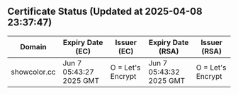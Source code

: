 ## Certificate Status (Updated at 2025-04-08 23:37:47)
| Domain | Expiry Date (EC) | Issuer (EC) | Expiry Date (RSA) | Issuer (RSA) |
|--------|------------------|-------------|-------------------|--------------|
| showcolor.cc | Jun  7 05:43:27 2025 GMT |  O = Let's Encrypt | Jun  7 05:43:32 2025 GMT |  O = Let's Encrypt |
